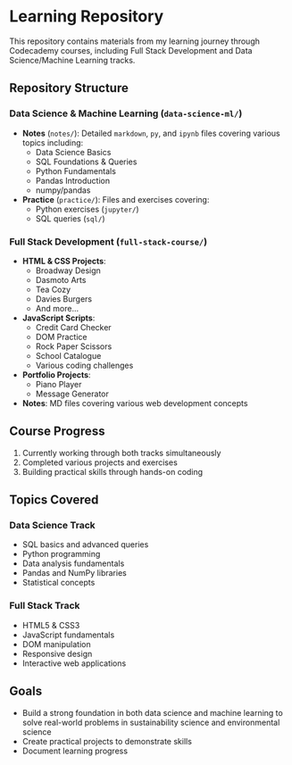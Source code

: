 # Learning Repository

This repository contains materials from my learning journey through Codecademy courses,
including Full Stack Development and Data Science/Machine Learning tracks.

## Repository Structure

### Data Science & Machine Learning (`data-science-ml/`)
- **Notes** (`notes/`): Detailed `markdown`, `py`, and `ipynb` files covering various topics including:
  - Data Science Basics
  - SQL Foundations & Queries
  - Python Fundamentals
  - Pandas Introduction
  - numpy/pandas
- **Practice** (`practice/`): Files and exercises covering:
  - Python exercises (`jupyter/`)
  - SQL queries (`sql/`)

### Full Stack Development (`full-stack-course/`)
- **HTML & CSS Projects**:
  - Broadway Design
  - Dasmoto Arts
  - Tea Cozy
  - Davies Burgers
  - And more...
- **JavaScript Scripts**:
  - Credit Card Checker
  - DOM Practice
  - Rock Paper Scissors
  - School Catalogue
  - Various coding challenges
- **Portfolio Projects**:
  - Piano Player
  - Message Generator
- **Notes**: MD files covering various web development concepts

## Course Progress

1. Currently working through both tracks simultaneously
2. Completed various projects and exercises
3. Building practical skills through hands-on coding

## Topics Covered

### Data Science Track
- SQL basics and advanced queries
- Python programming
- Data analysis fundamentals
- Pandas and NumPy libraries
- Statistical concepts

### Full Stack Track
- HTML5 & CSS3
- JavaScript fundamentals
- DOM manipulation
- Responsive design
- Interactive web applications

## Goals

- Build a strong foundation in both data science and machine learning to solve real-world problems in
sustainability science and environmental science
- Create practical projects to demonstrate skills
- Document learning progress
